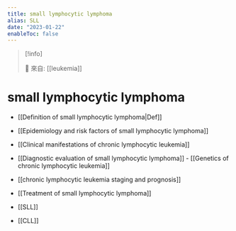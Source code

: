 ```yaml
---
title: small lymphocytic lymphoma
alias: SLL
date: "2023-01-22"
enableToc: false
---
```


> [!info]
>
> 🌱 來自: [[leukemia]]

# small lymphocytic lymphoma

- [[Definition of small lymphocytic lymphoma|Def]]
- [[Epidemiology and risk factors of small lymphocytic lymphoma]]
- [[Clinical manifestations of chronic lymphocytic leukemia]]
- [[Diagnostic evaluation of small lymphocytic lymphoma]]
  - [[Genetics of chronic lymphocytic leukemia]]
- [[chronic lymphocytic leukemia staging and prognosis]]
- [[Treatment of small lymphocytic lymphoma]]

- [[SLL]]
- [[CLL]]
